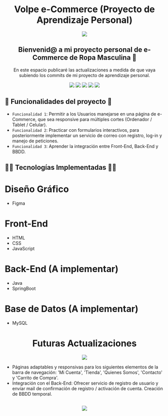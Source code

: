<h1 align="center"> Volpe e-Commerce (Proyecto de Aprendizaje Personal) </h1>

<p align="center">
  <img src="https://user-images.githubusercontent.com/88260127/221085799-f7ea5d60-ae52-4220-81d9-4e90dbdf98c0.png">
</p>

  <h2 align="center">Bienvenid@ a mi proyecto personal de e-Commerce de Ropa Masculina 🧐</h2>
  <p align="center">En este espacio publicaré las actualizaciones a medida de que vaya subiendo los commits de mi proyecto de aprendizaje personal.</p>

  <p align="center">
   <img src="https://img.shields.io/badge/TIPO-Proyecto_Personal-green">
   <img src="https://img.shields.io/badge/TECNOLOGÍA-HTML-orange">
   <img src="https://img.shields.io/badge/TECNOLOGÍA-CSS-blue">
   <img src="https://img.shields.io/badge/TECNOLOGÍA-JavaScript-yellow">
   <img src="https://img.shields.io/badge/ESTADO-En_Desarrollo-brightgreen">
   </p>
   
 ## :hammer: Funcionalidades del proyecto :hammer:

- `Funcionalidad 1`: Permitir a los Usuarios manejarse en una página de e-Commerce, que sea responsive para múltiples cortes (Ordenador / Tablet / Celular). 
- `Funcionalidad 2`: Practicar con formularios interactivos, para posteriormente implementar un servicio de correo con registro, log-in y manejo de peticiones.
- `Funcionalidad 3`: Aprender la integración entre Front-End, Back-End y BBDD.

## 👨‍💻 Tecnologías Implementadas 👨‍💻
# Diseño Gráfico
- Figma

# Front-End
- HTML
- CSS
- JavaScript

# Back-End (A implementar)
- Java
- SpringBoot

# Base de Datos (A implementar)
- MySQL


<h1 align="center"> Futuras Actualizaciones</h1>

<p align="center">
  <img src="https://user-images.githubusercontent.com/88260127/221085823-84245819-298f-493b-9ad1-38cd96c019bb.png">
</p>

- Páginas adaptables y responsivas para los siguientes elementos de la barra de navegación: 'Mi Cuenta', 'Tienda', 'Quienes Somos', 'Contacto' y 'Carrito de Compra'.
- Integración con el Back-End: Ofrecer servicio de registro de usuario y enviar mail de confirmación de registro / activación de cuenta. Creación de BBDD temporal.

##
<p align="center">
  <img src="https://user-images.githubusercontent.com/88260127/221089864-2071f7ff-82ea-48a8-a85c-3f28f9a42eb6.png">
</p>


